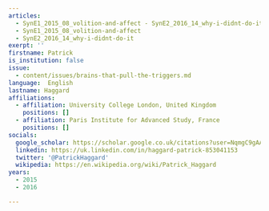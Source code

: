 ```yaml
---
articles:
  - SynE1_2015_08_volition-and-affect - SynE2_2016_14_why-i-didnt-do-it
  - SynE1_2015_08_volition-and-affect
  - SynE2_2016_14_why-i-didnt-do-it
exerpt: ''
firstname: Patrick
is_institution: false
issue:
  - content/issues/brains-that-pull-the-triggers.md
language:  English
lastname: Haggard
affiliations:
  - affiliation: University College London, United Kingdom
    positions: []
  - affiliation: Paris Institute for Advanced Study, France
    positions: []
socials:
  google_scholar: https://scholar.google.co.uk/citations?user=NqmgC9gAAAAJ&hl=en
  linkedin: https://uk.linkedin.com/in/haggard-patrick-853041153
  twitter: '@PatrickHaggard'
  wikipedia: https://en.wikipedia.org/wiki/Patrick_Haggard
years:
  - 2015
  - 2016

---
```

